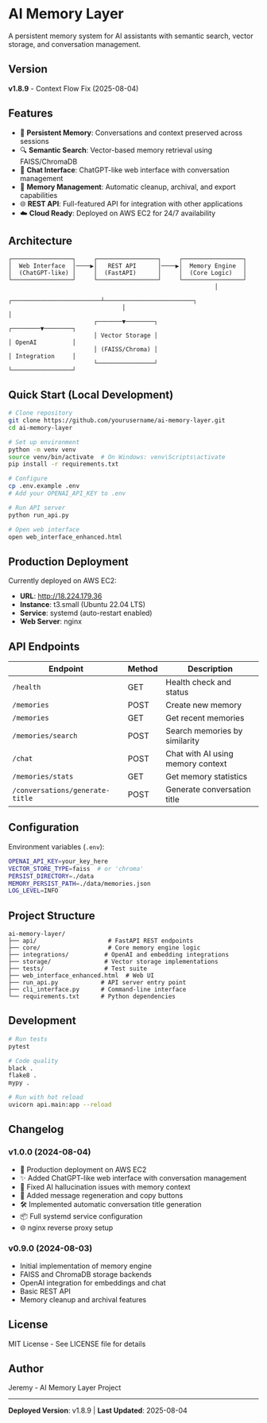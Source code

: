 # AI Memory Layer

A persistent memory system for AI assistants with semantic search, vector storage, and conversation management.

## Version

**v1.8.9** - Context Flow Fix (2025-08-04)

## Features

- 🧠 **Persistent Memory**: Conversations and context preserved across sessions
- 🔍 **Semantic Search**: Vector-based memory retrieval using FAISS/ChromaDB
- 💬 **Chat Interface**: ChatGPT-like web interface with conversation management
- 🔄 **Memory Management**: Automatic cleanup, archival, and export capabilities
- 🌐 **REST API**: Full-featured API for integration with other applications
- ☁️ **Cloud Ready**: Deployed on AWS EC2 for 24/7 availability

## Architecture

```
┌─────────────────┐     ┌─────────────────┐     ┌─────────────────┐
│  Web Interface  │────▶│   REST API      │────▶│  Memory Engine  │
│  (ChatGPT-like) │     │  (FastAPI)      │     │  (Core Logic)   │
└─────────────────┘     └─────────────────┘     └─────────────────┘
                                                          │
                                ┌─────────────────────────┴─────────────────────────┐
                                │                                                   │
                        ┌───────▼────────┐                                 ┌────────▼────────┐
                        │ Vector Storage │                                 │ OpenAI          │
                        │ (FAISS/Chroma) │                                 │ Integration     │
                        └────────────────┘                                 └─────────────────┘
```

## Quick Start (Local Development)

```bash
# Clone repository
git clone https://github.com/yourusername/ai-memory-layer.git
cd ai-memory-layer

# Set up environment
python -m venv venv
source venv/bin/activate  # On Windows: venv\Scripts\activate
pip install -r requirements.txt

# Configure
cp .env.example .env
# Add your OPENAI_API_KEY to .env

# Run API server
python run_api.py

# Open web interface
open web_interface_enhanced.html
```

## Production Deployment

Currently deployed on AWS EC2:
- **URL**: http://18.224.179.36
- **Instance**: t3.small (Ubuntu 22.04 LTS)
- **Service**: systemd (auto-restart enabled)
- **Web Server**: nginx

## API Endpoints

| Endpoint | Method | Description |
|----------|---------|-------------|
| `/health` | GET | Health check and status |
| `/memories` | POST | Create new memory |
| `/memories` | GET | Get recent memories |
| `/memories/search` | POST | Search memories by similarity |
| `/chat` | POST | Chat with AI using memory context |
| `/memories/stats` | GET | Get memory statistics |
| `/conversations/generate-title` | POST | Generate conversation title |

## Configuration

Environment variables (`.env`):
```bash
OPENAI_API_KEY=your_key_here
VECTOR_STORE_TYPE=faiss  # or 'chroma'
PERSIST_DIRECTORY=./data
MEMORY_PERSIST_PATH=./data/memories.json
LOG_LEVEL=INFO
```

## Project Structure

```
ai-memory-layer/
├── api/                    # FastAPI REST endpoints
├── core/                   # Core memory engine logic
├── integrations/          # OpenAI and embedding integrations
├── storage/               # Vector storage implementations
├── tests/                 # Test suite
├── web_interface_enhanced.html  # Web UI
├── run_api.py            # API server entry point
├── cli_interface.py      # Command-line interface
└── requirements.txt      # Python dependencies
```

## Development

```bash
# Run tests
pytest

# Code quality
black .
flake8 .
mypy .

# Run with hot reload
uvicorn api.main:app --reload
```

## Changelog

### v1.0.0 (2024-08-04)
- 🚀 Production deployment on AWS EC2
- ✨ Added ChatGPT-like web interface with conversation management
- 🔧 Fixed AI hallucination issues with memory context
- 🎨 Added message regeneration and copy buttons
- 🛠️ Implemented automatic conversation title generation
- 📦 Full systemd service configuration
- 🌐 nginx reverse proxy setup

### v0.9.0 (2024-08-03)
- Initial implementation of memory engine
- FAISS and ChromaDB storage backends
- OpenAI integration for embeddings and chat
- Basic REST API
- Memory cleanup and archival features

## License

MIT License - See LICENSE file for details

## Author

Jeremy - AI Memory Layer Project

---

**Deployed Version**: v1.8.9 | **Last Updated**: 2025-08-04